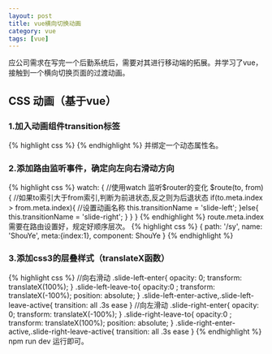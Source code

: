 ```yaml
---
layout: post
title: vue横向切换动画
category: vue
tags: [vue]
---
```


应公司需求在写完一个后勤系统后，需要对其进行移动端的拓展。并学习了vue，接触到一个横向切换页面的过渡动画。

## CSS 动画（基于vue）

### 1.加入动画组件transition标签
{% highlight css %}
    <transition :name='transitionName'>
      <keep-alive exclude='JdInfo'>
      </keep-alive>
    </transition>
{% endhighlight %}
并绑定一个动态属性名。

### 2.添加路由监听事件，确定向左向右滑动方向
{% highlight css %}
  watch: {
    //使用watch 监听$router的变化
    $route(to, from) {
      //如果to索引大于from索引,判断为前进状态,反之则为后退状态
      if(to.meta.index > from.meta.index){
	    //设置动画名称
        this.transitionName = 'slide-left';
      }else{
        this.transitionName = 'slide-right';
      }
    }
  }
{% endhighlight %}
route.meta.index需要在路由设置好，规定好顺序层次。
{% highlight css %}
  {
      path: '/sy',
      name: 'ShouYe',
      meta:{index:1},
      component: ShouYe
    }
{% endhighlight %}
### 3.添加css3的层叠样式（translateX函数）
{% highlight css %}
//向右滑动
.slide-left-enter{
  opacity: 0;
  transform: translateX(100%);
}
.slide-left-leave-to{
  opacity:0 ;
  transform: translateX(-100%);
  position: absolute;
}
.slide-left-enter-active,.slide-left-leave-active{
  transition: all .3s ease
}
//向左滑动
.slide-right-enter{
  opacity: 0;
  transform: translateX(-100%);
}
.slide-right-leave-to{
  opacity:0 ;
  transform: translateX(100%);
  position: absolute;
}
.slide-right-enter-active,.slide-right-leave-active{
  transition: all .3s ease
}
{% endhighlight %}
npm run dev 运行即可。